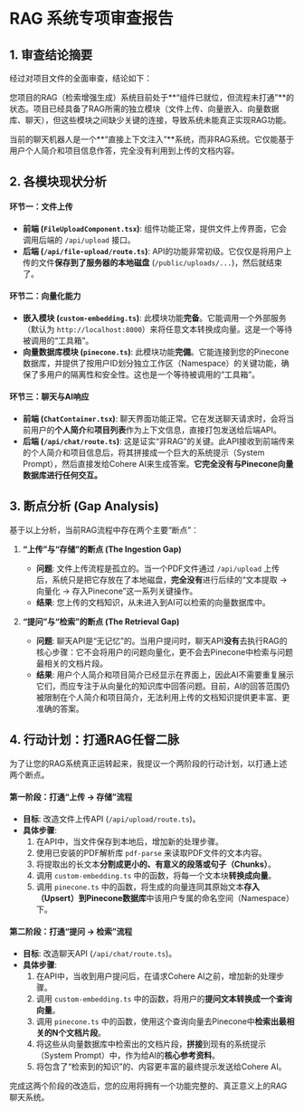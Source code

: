 # RAG 系统专项审查报告

## 1. 审查结论摘要

经过对项目文件的全面审查，结论如下：

您项目的RAG（检索增强生成）系统目前处于**“组件已就位，但流程未打通”**的状态。项目已经具备了RAG所需的独立模块（文件上传、向量嵌入、向量数据库、聊天），但这些模块之间缺少关键的连接，导致系统未能真正实现RAG功能。

当前的聊天机器人是一个**“直接上下文注入”**系统，而非RAG系统。它仅能基于用户个人简介和项目信息作答，完全没有利用到上传的文档内容。

## 2. 各模块现状分析

#### **环节一：文件上传**

*   **前端 (`FileUploadComponent.tsx`)**: 组件功能正常，提供文件上传界面，它会调用后端的 `/api/upload` 接口。
*   **后端 (`/api/file-upload/route.ts`)**: API的功能非常初级。它仅仅是将用户上传的文件**保存到了服务器的本地磁盘** (`/public/uploads/...`)，然后就结束了。

#### **环节二：向量化能力**

*   **嵌入模块 (`custom-embedding.ts`)**: 此模块功能**完备**。它能调用一个外部服务（默认为 `http://localhost:8000`）来将任意文本转换成向量。这是一个等待被调用的“工具箱”。
*   **向量数据库模块 (`pinecone.ts`)**: 此模块功能**完備**。它能连接到您的Pinecone数据库，并提供了按用户ID划分独立工作区（Namespace）的关键功能，确保了多用户的隔离性和安全性。这也是一个等待被调用的“工具箱”。

#### **环节三：聊天与AI响应**

*   **前端 (`ChatContainer.tsx`)**: 聊天界面功能正常。它在发送聊天请求时，会将当前用户的**个人简介**和**项目列表**作为上下文信息，直接打包发送给后端API。
*   **后端 (`/api/chat/route.ts`)**: 这是证实“非RAG”的关键。此API接收到前端传来的个人简介和项目信息后，将其拼接成一个巨大的系统提示（System Prompt），然后直接发给Cohere AI来生成答案。**它完全没有与Pinecone向量数据库进行任何交互。**

## 3. 断点分析 (Gap Analysis)

基于以上分析，当前RAG流程中存在两个主要“断点”：

1.  **“上传”与“存储”的断点 (The Ingestion Gap)**
    *   **问题**: 文件上传流程是孤立的。当一个PDF文件通过 `/api/upload` 上传后，系统只是把它存放在了本地磁盘，**完全没有**进行后续的“文本提取 -> 向量化 -> 存入Pinecone”这一系列关键操作。
    *   **结果**: 您上传的文档知识，从未进入到AI可以检索的向量数据库中。

2.  **“提问”与“检索”的断点 (The Retrieval Gap)**
    *   **问题**: 聊天API是“无记忆”的。当用户提问时，聊天API**没有**去执行RAG的核心步骤：它不会将用户的问题向量化，更不会去Pinecone中检索与问题最相关的文档片段。
    *   **结果**: 用户个人简介和项目简介已经显示在界面上，因此AI不需要重复展示它们，而应专注于从向量化的知识库中回答问题。目前，AI的回答范围仍被限制在个人简介和项目简介，无法利用上传的文档知识提供更丰富、更准确的答案。

## 4. 行动计划：打通RAG任督二脉

为了让您的RAG系统真正运转起来，我提议一个两阶段的行动计划，以打通上述两个断点。

#### **第一阶段：打通“上传 -> 存储”流程**

*   **目标**: 改造文件上传API (`/api/upload/route.ts`)。
*   **具体步骤**:
    1.  在API中，当文件保存到本地后，增加新的处理步骤。
    2.  使用已安装的PDF解析库 `pdf-parse` 来读取PDF文件的文本内容。
    3.  将提取出的长文本**分割成更小的、有意义的段落或句子（Chunks）**。
    4.  调用 `custom-embedding.ts` 中的函数，将每一个文本块**转换成向量**。
    5.  调用 `pinecone.ts` 中的函数，将生成的向量连同其原始文本**存入（Upsert）到Pinecone数据库**中该用户专属的命名空间（Namespace）下。

#### **第二阶段：打通“提问 -> 检索”流程**

*   **目标**: 改造聊天API (`/api/chat/route.ts`)。
*   **具体步骤**:
    1.  在API中，当收到用户提问后，在请求Cohere AI之前，增加新的处理步骤。
    2.  调用 `custom-embedding.ts` 中的函数，将用户的**提问文本转换成一个查询向量**。
    3.  调用 `pinecone.ts` 中的函数，使用这个查询向量去Pinecone中**检索出最相关的N个文档片段**。
    4.  将这些从向量数据库中检索出的文档片段，**拼接**到现有的系统提示（System Prompt）中，作为给AI的**核心参考资料**。
    5.  将包含了“检索到的知识”的、内容更丰富的最终提示发送给Cohere AI。

完成这两个阶段的改造后，您的应用将拥有一个功能完整的、真正意义上的RAG聊天系统。
